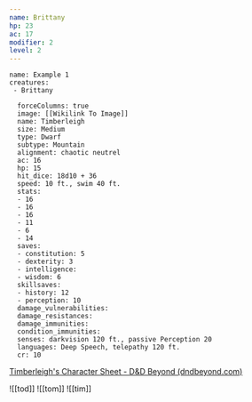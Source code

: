 ```yaml
---
name: Brittany
hp: 23
ac: 17
modifier: 2
level: 2
---
```


```encounter-table
name: Example 1
creatures:
 - Brittany
```

```statblock
  forceColumns: true
  image: [[Wikilink To Image]]
  name: Timberleigh
  size: Medium
  type: Dwarf
  subtype: Mountain
  alignment: chaotic neutrel
  ac: 16
  hp: 15
  hit_dice: 18d10 + 36
  speed: 10 ft., swim 40 ft.
  stats: 
  - 16
  - 16
  - 16
  - 11
  - 6
  - 14
  saves: 
  - constitution: 5
  - dexterity: 3
  - intelligence: 
  - wisdom: 6
  skillsaves: 
  - history: 12
  - perception: 10
  damage_vulnerabilities: 
  damage_resistances: 
  damage_immunities: 
  condition_immunities: 
  senses: darkvision 120 ft., passive Perception 20
  languages: Deep Speech, telepathy 120 ft.
  cr: 10
```
[Timberleigh's Character Sheet - D&D Beyond (dndbeyond.com)](https://www.dndbeyond.com/characters/93831849)

![[tod]]
![[tom]]
![[tim]]